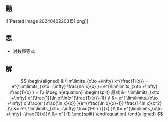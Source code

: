 ## 题

![[Pasted image 20240402203151.png]]

## 思

- 对数恒等式


## 解

$$
\begin{aligned}
	& \lim\limits_{x\to +\infty} x^{\frac{1}{x}} = e^{\lim\limits_{x\to +\infty} \frac{\ln x}{x} }= e^{\lim\limits_{x\to +\infty} \frac{1}{x} } = 1\\
	&\begin{equation}
	\begin{split}
		原式
		&= \lim\limits_{x\to +\infty} e^{\frac{1}{\ln x}\ln(x^{\frac{1}{x}}-1)} \\
		&= e^{
			\lim\limits_{x\to +\infty} x \frac{e^{\frac{\ln x}{x}} }{e^{\frac{\ln x}{x}-1}} \frac{1-\ln x}{x^2}
		}\\
		&= e^{
			\lim\limits_{x\to +\infty} \frac{1-\ln x}{x}
		}\\
		&= e^{\lim\limits_{x\to +\infty} -\frac{1}{x}}\\
		&= e^{-1}
	\end{split}
	\end{equation}
\end{aligned}
$$
